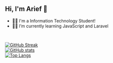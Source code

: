 ## Hi, I'm Arief 👋

- 👨‍🎓 I'm a Information Technology Student!
- 👨‍💻 I’m currently learning JavaScript and Laravel

<br />

[![GitHub Streak](https://github-readme-streak-stats.herokuapp.com/?user=arieffadhlan&theme=material-palenight)](https://git.io/streak-stats)
<br />
[![GitHub stats](https://github-readme-stats.vercel.app/api?username=arieffadhlan&show_icons=true&theme=material-palenight)](https://github.com/anuraghazra/github-readme-stats)
<br />
[![Top Langs](https://github-readme-stats.vercel.app/api/top-langs/?username=arieffadhlan&layout=compact&theme=material-palenight)](https://github.com/anuraghazra/github-readme-stats)
